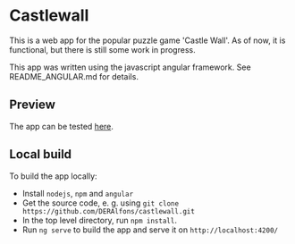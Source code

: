 # Castlewall

This is a web app for the popular puzzle game 'Castle Wall'. As of now, it is functional, but there is still some work in progress.

This app was written using the javascript angular framework. See README_ANGULAR.md for details.

## Preview

The app can be tested [here](https://deralfons.github.io/castlewall/).

## Local build

To build the app locally: 

* Install `nodejs`, `npm` and `angular`
* Get the source code, e. g. using `git clone https://github.com/DERAlfons/castlewall.git`
* In the top level directory, run `npm install`.
* Run `ng serve` to build the app and serve it on `http://localhost:4200/`